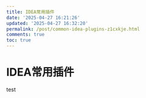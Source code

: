 ```yaml
---
title: IDEA常用插件
date: '2025-04-27 16:21:26'
updated: '2025-04-27 16:32:20'
permalink: /post/common-idea-plugins-z1cxkje.html
comments: true
toc: true
---
```




# IDEA常用插件

test
